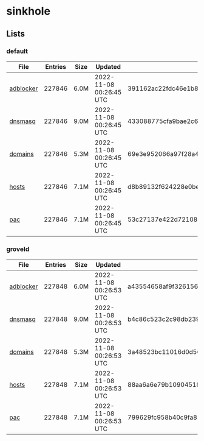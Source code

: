 # sinkhole

## Lists

### default

|File|Entries|Size|Updated|Hash|
|-|-|-|-|-|
|[adblocker](https://raw.githubusercontent.com/groveld/sinkhole/lists/default/adblocker.txt)|227846|6.0M|2022-11-08 00:26:45 UTC|391162ac22fdc46e1b8382209266059d871d0515c20521a77000afac89fc6702|
|[dnsmasq](https://raw.githubusercontent.com/groveld/sinkhole/lists/default/dnsmasq.txt)|227846|9.0M|2022-11-08 00:26:45 UTC|433088775cfa9bae2c6a7f77c3e08c1325e23bb4aca82fb9c221e424c5a9349d|
|[domains](https://raw.githubusercontent.com/groveld/sinkhole/lists/default/domains.txt)|227846|5.3M|2022-11-08 00:26:45 UTC|69e3e952066a97f28a4cd56f1b697c940a77f6d2452d43e120deedd834556f6f|
|[hosts](https://raw.githubusercontent.com/groveld/sinkhole/lists/default/hosts.txt)|227846|7.1M|2022-11-08 00:26:45 UTC|d8b89132f624228e0beb4338731421166a20f740358f3d39b65227acc3b4ac2d|
|[pac](https://raw.githubusercontent.com/groveld/sinkhole/lists/default/pac.txt)|227846|7.1M|2022-11-08 00:26:45 UTC|53c27137e422d721085a9f462e2952b87715c45505c6f3b7872c6c1865878987|

### groveld

|File|Entries|Size|Updated|Hash|
|-|-|-|-|-|
|[adblocker](https://raw.githubusercontent.com/groveld/sinkhole/lists/groveld/adblocker.txt)|227848|6.0M|2022-11-08 00:26:53 UTC|a43554658af9f326156d4609c44a2b4f7187ee38d57b08c6d42c0c5b36d3c95f|
|[dnsmasq](https://raw.githubusercontent.com/groveld/sinkhole/lists/groveld/dnsmasq.txt)|227848|9.0M|2022-11-08 00:26:53 UTC|b4c86c523c2c98db239906838b46c6c32a1e1579dc313842aa8448a9af917f86|
|[domains](https://raw.githubusercontent.com/groveld/sinkhole/lists/groveld/domains.txt)|227848|5.3M|2022-11-08 00:26:53 UTC|3a48523bc11016d0d5669da4b3193ab0d70a13176054e3eea28c0af6a1c057b3|
|[hosts](https://raw.githubusercontent.com/groveld/sinkhole/lists/groveld/hosts.txt)|227848|7.1M|2022-11-08 00:26:53 UTC|88aa6a6e79b10904518d32bd2b0b9790168cc5cd436bec00e470bf2ba49aef19|
|[pac](https://raw.githubusercontent.com/groveld/sinkhole/lists/groveld/pac.txt)|227848|7.1M|2022-11-08 00:26:53 UTC|799629fc958b40c9fa8ba225abfd69305880d9ea6b02cc0ccd2c3aa5ee690620|
